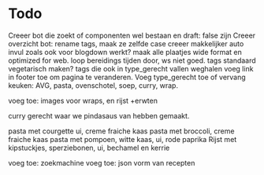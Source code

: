 # Todo

Creeer bot die zoekt of componenten wel bestaan en draft: false zijn
Creeer overzicht bot: rename tags, maak ze zelfde case
creeer makkelijker auto invul zoals ook voor blogdown werkt?
maak alle plaatjes wide format en optimized for web.
loop bereidings tijden door, ws niet goed.
tags standaard vegetarisch maken?
tags die ook in type_gerecht vallen weghalen
voeg link in footer toe om pagina te veranderen.
Voeg type_gerecht toe of vervang keuken: AVG, pasta, ovenschotel, soep, curry, wrap.

voeg toe:
images voor wraps, en rijst +erwten

curry gerecht waar we pindasaus van hebben gemaakt.

pasta met courgette ui, creme fraiche kaas
pasta met broccoli, creme fraiche kaas
pasta met pompoen, witte kaas, ui, rode paprika
Rijst met kipstuckjes, sperziebonen, ui, bechamel en kerrie

voeg toe: zoekmachine
voeg toe: json vorm van recepten
